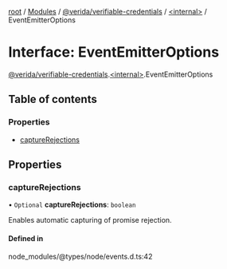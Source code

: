 [root](../README.md) / [Modules](../modules.md) / [@verida/verifiable-credentials](../modules/verida_verifiable_credentials.md) / [<internal\>](../modules/verida_verifiable_credentials._internal_.md) / EventEmitterOptions

# Interface: EventEmitterOptions

[@verida/verifiable-credentials](../modules/verida_verifiable_credentials.md).[<internal\>](../modules/verida_verifiable_credentials._internal_.md).EventEmitterOptions

## Table of contents

### Properties

- [captureRejections](verida_verifiable_credentials._internal_.EventEmitterOptions.md#capturerejections)

## Properties

### captureRejections

• `Optional` **captureRejections**: `boolean`

Enables automatic capturing of promise rejection.

#### Defined in

node_modules/@types/node/events.d.ts:42
